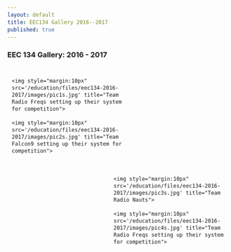 ```yaml
---
layout: default
title: EEC134 Gallery 2016--2017
published: true
---
```


### EEC 134 Gallery: 2016 - 2017

<div style="float:left; margin:0px 0 0px 0; padding: 10px 10px 10px 10px; width:50%;">

	<img style="margin:10px" src='/education/files/eec134-2016-2017/images/pic1s.jpg' title="Team Radio Freqs setting up their system for competition">

	<img style="margin:10px" src='/education/files/eec134-2016-2017/images/pic2s.jpg' title="Team Falcon9 setting up their system for competition">

</div>

<div style="float:right; margin:0px 0 10px 0; padding: 10px 10px 10px 10px; width:50%;">

	<img style="margin:10px" src='/education/files/eec134-2016-2017/images/pic3s.jpg' title="Team Radio Nauts">

	<img style="margin:10px" src='/education/files/eec134-2016-2017/images/pic4s.jpg' title="Team Radio Freqs setting up their system for competition">

</div>

